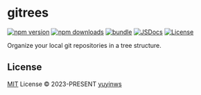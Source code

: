 # gitrees

[![npm version][npm-version-src]][npm-version-href]
[![npm downloads][npm-downloads-src]][npm-downloads-href]
[![bundle][bundle-src]][bundle-href]
[![JSDocs][jsdocs-src]][jsdocs-href]
[![License][license-src]][license-href]

Organize your local git repositories in a tree structure.

## License

[MIT](./LICENSE) License © 2023-PRESENT [yuyinws](https://github.com/yuyinws)

<!-- Badges -->

[npm-version-src]: https://img.shields.io/npm/v/gitrees?style=flat&colorA=080f12&colorB=1fa669
[npm-version-href]: https://npmjs.com/package/gitrees
[npm-downloads-src]: https://img.shields.io/npm/dm/gitrees?style=flat&colorA=080f12&colorB=1fa669
[npm-downloads-href]: https://npmjs.com/package/gitrees
[bundle-src]: https://img.shields.io/bundlephobia/minzip/gitrees?style=flat&colorA=080f12&colorB=1fa669&label=minzip
[bundle-href]: https://bundlephobia.com/result?p=gitrees
[license-src]: https://img.shields.io/github/license/yuyinws/gitrees.svg?style=flat&colorA=080f12&colorB=1fa669
[license-href]: https://github.com/yuyinws/gitrees/blob/main/LICENSE
[jsdocs-src]: https://img.shields.io/badge/jsdocs-reference-080f12?style=flat&colorA=080f12&colorB=1fa669
[jsdocs-href]: https://www.jsdocs.io/package/gitrees

